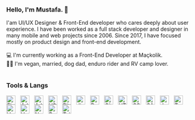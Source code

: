 ### Hello, I'm Mustafa. 👋
I'am UI/UX Designer & Front-End developer who cares deeply about user experience. I have been worked as a full stack developer and designer in many mobile and web projects since 2006. Since 2017, I have focused mostly on product design and front-end development. 
<br/><br/>:computer:	 I'm currently working as a Front-End Developer at Maçkolik. 
<br/>:raising_hand_man:	I'm vegan, married, dog dad, enduro rider and RV camp lover.

#
### Tools & Langs
<img alt="Figma" align="left" width="24px" style="padding-right:10px;" src="https://cdn.jsdelivr.net/gh/devicons/devicon/icons/figma/figma-original.svg" />
<img alt="Adobe XD" align="left" width="24px" style="padding-right:10px;" src="https://cdn.jsdelivr.net/gh/devicons/devicon/icons/xd/xd-plain.svg" />
<img alt="Adobe Photoshop" align="left" width="24px" style="padding-right:10px;" src="https://cdn.jsdelivr.net/gh/devicons/devicon/icons/photoshop/photoshop-plain.svg" />
<img alt="VS Code" align="left" width="24px" style="padding-right:10px;" src="https://cdn.jsdelivr.net/gh/devicons/devicon/icons/vscode/vscode-original.svg" />
<img alt="BitBucket" align="left" width="24px" style="padding-right:10px;" src="https://cdn.jsdelivr.net/gh/devicons/devicon/icons/bitbucket/bitbucket-original.svg" />
<img alt="Jira" align="left" width="24px" style="padding-right:10px;" src="https://cdn.jsdelivr.net/gh/devicons/devicon/icons/jira/jira-original.svg" />
<img alt="Docker" align="left" width="24px" style="padding-right:10px;" src="https://cdn.jsdelivr.net/gh/devicons/devicon/icons/docker/docker-plain.svg" />
<img alt="Git" align="left" width="24px" style="padding-right:10px;" src="https://cdn.jsdelivr.net/gh/devicons/devicon/icons/git/git-original.svg" />
<img alt="HTML" align="left" width="24px" style="padding-right:10px;" src="https://cdn.jsdelivr.net/gh/devicons/devicon/icons/html5/html5-original-wordmark.svg" />
<img alt="CSS" align="left" width="24px" style="padding-right:10px;" src="https://cdn.jsdelivr.net/gh/devicons/devicon/icons/css3/css3-original-wordmark.svg" />
<img alt="SASS" align="left" width="24px" style="padding-right:10px;" src="https://cdn.jsdelivr.net/gh/devicons/devicon/icons/sass/sass-original.svg" />
<img alt="Javascript" align="left" width="24px" style="padding-right:10px;" src="https://cdn.jsdelivr.net/gh/devicons/devicon/icons/javascript/javascript-original.svg" />
<img alt="Typescript" align="left" width="24px" style="padding-right:10px;" src="https://cdn.jsdelivr.net/gh/devicons/devicon/icons/typescript/typescript-original.svg" />
<img alt="VueJS" align="left" width="24px" style="padding-right:10px;" src="https://cdn.jsdelivr.net/gh/devicons/devicon/icons/vuejs/vuejs-original.svg" />
<img alt="Vuetify" align="left" width="24px" style="padding-right:10px;" src="https://cdn.jsdelivr.net/gh/devicons/devicon/icons/vuetify/vuetify-original.svg" />
<img alt="NuxtJS" align="left" width="24px" style="padding-right:10px;" src="https://cdn.jsdelivr.net/gh/devicons/devicon/icons/nuxtjs/nuxtjs-original.svg" />
<img alt="Bootstrap" align="left" width="24px" style="padding-right:10px;" src="https://cdn.jsdelivr.net/gh/devicons/devicon/icons/bootstrap/bootstrap-original.svg" />
<img alt="Tailwindcss" width="24px" style="padding-right:10px;" src="https://cdn.jsdelivr.net/gh/devicons/devicon/icons/tailwindcss/tailwindcss-plain.svg" />
